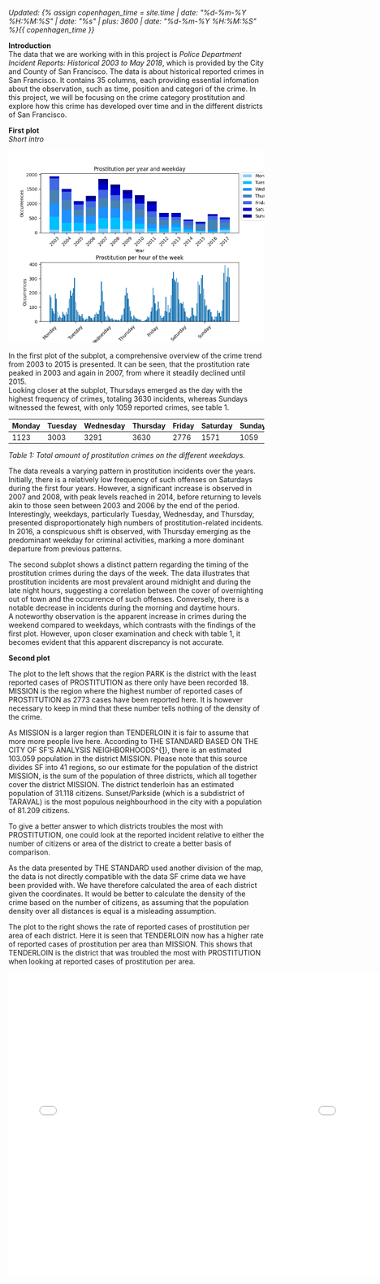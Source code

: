 *Updated: {% assign copenhagen_time = site.time | date: "%d-%m-%Y %H:%M:%S" | date: "%s" | plus: 3600 | date: "%d-%m-%Y %H:%M:%S" %}{{ copenhagen_time }}*


__Introduction__\
The data that we are working with in this project is *Police Department Incident Reports: Historical 2003 to May 2018*, which is provided by the City and County of San Francisco. The data is about historical reported crimes in San Francisco. It contains 35 columns, each providing essential infomation about the observation, such as time, position and categori of the crime. In this project, we will be focusing on the crime category prostitution and explore how this crime has developed over time and in the different districts of San Francisco.


__First plot__\
_Short intro_

![One time-series / bar chart](/A2/plot1.png)

In the first plot of the subplot, a comprehensive overview of the crime trend from 2003 to 2015 is presented. It can be seen, that the prostitution rate peaked in 2003 and again in 2007, from where it steadily declined until 2015.\
Looking closer at the subplot, Thursdays emerged as the day with the highest frequency of crimes, totaling 3630 incidents, whereas Sundays witnessed the fewest, with only 1059 reported crimes, see table 1.

| Monday | Tuesday | Wednesday | Thursday | Friday | Saturday | Sunday |
|--------|---------|-----------|----------|--------|----------|--------|
|  1123  |   3003  | 3291      | 3630     | 2776   | 1571     | 1059   |

_Table 1: Total amount of prostitution crimes on the different weekdays._

The data reveals a varying pattern in prostitution incidents over the years. Initially, there is a relatively low frequency of such offenses on Saturdays during the first four years. However, a significant increase is observed in 2007 and 2008, with peak levels reached in 2014, before returning to levels akin to those seen between 2003 and 2006 by the end of the period.\
Interestingly, weekdays, particularly Tuesday, Wednesday, and Thursday, presented disproportionately high numbers of prostitution-related incidents. In 2016, a conspicuous shift is observed, with Thursday emerging as the predominant weekday for criminal activities, marking a more dominant departure from previous patterns.

The second subplot shows a distinct pattern regarding the timing of the prostitution crimes during the days of the week. 
The data illustrates that prostitution incidents are most prevalent around midnight and during the late night hours, suggesting a correlation between the cover of overnighting out of town and the occurrence of such offenses. Conversely, there is a notable decrease in incidents during the morning and daytime hours.\
A noteworthy observation is the apparent increase in crimes during the weekend compared to weekdays, which contrasts with the findings of the first plot. However, upon closer examination and check with table 1, it becomes evident that this apparent discrepancy is not accurate.


__Second plot__

The plot to the left shows that the region PARK is the district with the least reported cases of PROSTITUTION as there only have been recorded 18. MISSION is the region where the highest number of reported cases of PROSTITUTION as 2773 cases have been reported here. It is however necessary to keep in mind that these number tells nothing of the density of the crime.

As MISSION is a larger region than TENDERLOIN it is fair to assume that more more people live here. According to THE STANDARD BASED ON THE CITY OF SF’S ANALYSIS NEIGHBORHOODS^{[1]}, there is an estimated 103.059 population in the district MISSION. Please note that this source divides SF into 41 regions, so our estimate for the population of the district MISSION, is the sum of the population of three districts, which all together cover the district MISSION. The district tenderloin has an estimated population of 31.118 citizens. Sunset/Parkside (which is a subdistrict of TARAVAL) is the most populous neighbourhood in the city with a population of 81.209 citizens.

To give a better answer to which districts troubles the most with PROSTITUTION, one could look at the reported incident relative to either the number of citizens or area of the district to create a better basis of comparison.

As the data presented by THE STANDARD used another division of the map, the data is not directly compatible with the data SF crime data we have been provided with. We have therefore calculated the area of each district given the coordinates. It would be better to calculate the density of the crime based on the number of citizens, as assuming that the population density over all distances is equal is a misleading assumption.

The plot to the right shows the rate of reported cases of prostitution per area of each district. Here it is seen that TENDERLOIN now has a higher rate of reported cases of prostitution per area than MISSION. This shows that TENDERLOIN is the district that was troubled the most with PROSTITUTION when looking at reported cases of prostitution per area.

[1]: https://sfstandard.com/2022/12/08/san-francisco-neighborhood-new-census-data-maps/

<div style="display: flex; justify-content: space-between;">
    <div>
        <embed 
                     type="text/html" 
                     src="/A2/plot21.html"
                     width="550"
                     height="600"
                     >
    </div>
    <div>
        <embed 
                     type="text/html" 
                     src="/A2/plot22.html"
                     width="550"
                     height="600"
                     >
    </div>
</div>


